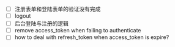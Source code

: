 - [ ] 注册表单和登陆表单的验证没有完成
- [ ] logout
- [ ] 后台登陆与注册的逻辑
- [ ] remove access_token when failing to authenticate
- [ ] how to deal with refresh_token when access_token is expire?